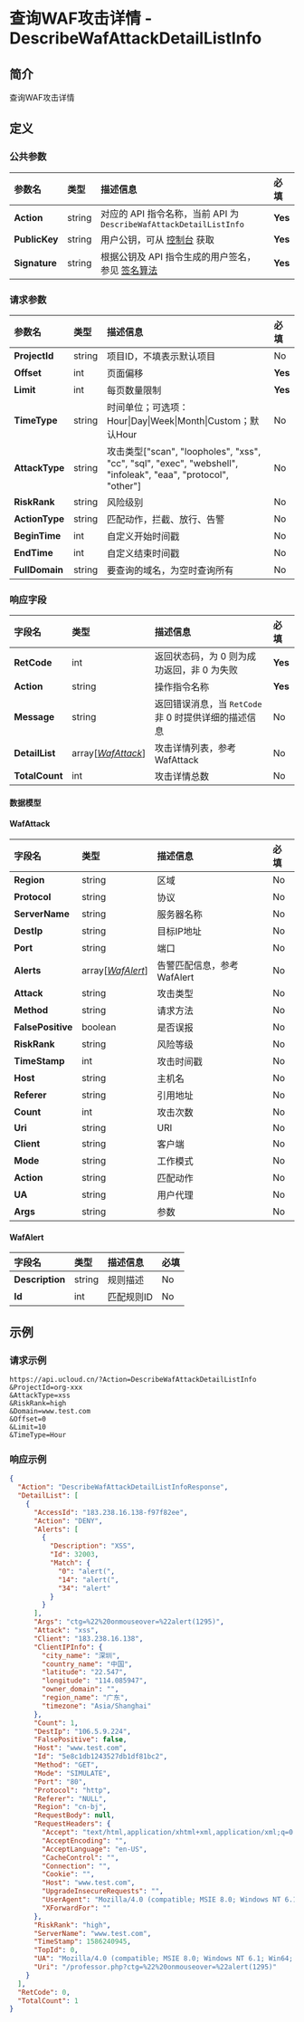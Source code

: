 # 查询WAF攻击详情 - DescribeWafAttackDetailListInfo

## 简介

查询WAF攻击详情









## 定义

### 公共参数

| 参数名 | 类型 | 描述信息 | 必填 |
|:---|:---|:---|:---|
| **Action**     | string  | 对应的 API 指令名称，当前 API 为 `DescribeWafAttackDetailListInfo`                        | **Yes** |
| **PublicKey**  | string  | 用户公钥，可从 [控制台](https://console.ucloud.cn/uapi/apikey) 获取                                             | **Yes** |
| **Signature**  | string  | 根据公钥及 API 指令生成的用户签名，参见 [签名算法](api/summary/signature.md)  | **Yes** |

### 请求参数

| 参数名 | 类型 | 描述信息 | 必填 |
|:---|:---|:---|:---|
| **ProjectId** | string | 项目ID，不填表示默认项目 |No|
| **Offset** | int | 页面偏移 |**Yes**|
| **Limit** | int | 每页数量限制 |**Yes**|
| **TimeType** | string | 时间单位；可选项：Hour\|Day\|Week\|Month\|Custom；默认Hour |No|
| **AttackType** | string | 攻击类型["scan", "loopholes", "xss", "cc", "sql", "exec", "webshell", "infoleak", "eaa", "protocol", "other"] |No|
| **RiskRank** | string | 风险级别 |No|
| **ActionType** | string | 匹配动作，拦截、放行、告警 |No|
| **BeginTime** | int | 自定义开始时间戳 |No|
| **EndTime** | int | 自定义结束时间戳 |No|
| **FullDomain** | string | 要查询的域名，为空时查询所有 |No|

### 响应字段

| 字段名 | 类型 | 描述信息 | 必填 |
|:---|:---|:---|:---|
| **RetCode** | int | 返回状态码，为 0 则为成功返回，非 0 为失败 |**Yes**|
| **Action** | string | 操作指令名称 |**Yes**|
| **Message** | string | 返回错误消息，当 `RetCode` 非 0 时提供详细的描述信息 |No|
| **DetailList** | array[[*WafAttack*](#WafAttack)] | 攻击详情列表，参考WafAttack |No|
| **TotalCount** | int | 攻击详情总数 |No|

#### 数据模型


#### WafAttack

| 字段名 | 类型 | 描述信息 | 必填 |
|:---|:---|:---|:---|
| **Region** | string | 区域 |No|
| **Protocol** | string | 协议 |No|
| **ServerName** | string | 服务器名称 |No|
| **DestIp** | string | 目标IP地址 |No|
| **Port** | string | 端口 |No|
| **Alerts** | array[[*WafAlert*](#WafAlert)] | 告警匹配信息，参考WafAlert |No|
| **Attack** | string | 攻击类型 |No|
| **Method** | string | 请求方法 |No|
| **FalsePositive** | boolean | 是否误报 |No|
| **RiskRank** | string | 风险等级 |No|
| **TimeStamp** | int | 攻击时间戳 |No|
| **Host** | string | 主机名 |No|
| **Referer** | string | 引用地址 |No|
| **Count** | int | 攻击次数 |No|
| **Uri** | string | URI |No|
| **Client** | string | 客户端 |No|
| **Mode** | string | 工作模式 |No|
| **Action** | string | 匹配动作 |No|
| **UA** | string | 用户代理 |No|
| **Args** | string | 参数 |No|

#### WafAlert

| 字段名 | 类型 | 描述信息 | 必填 |
|:---|:---|:---|:---|
| **Description** | string | 规则描述 |No|
| **Id** | int | 匹配规则ID |No|

## 示例

### 请求示例
    
```
https://api.ucloud.cn/?Action=DescribeWafAttackDetailListInfo
&ProjectId=org-xxx
&AttackType=xss
&RiskRank=high
&Domain=www.test.com
&Offset=0
&Limit=10
&TimeType=Hour
```

### 响应示例
    
```json
{
  "Action": "DescribeWafAttackDetailListInfoResponse",
  "DetailList": [
    {
      "AccessId": "183.238.16.138-f97f82ee",
      "Action": "DENY",
      "Alerts": [
        {
          "Description": "XSS",
          "Id": 32003,
          "Match": {
            "0": "alert(",
            "14": "alert(",
            "34": "alert"
          }
        }
      ],
      "Args": "ctg=%22%20onmouseover=%22alert(1295)",
      "Attack": "xss",
      "Client": "183.238.16.138",
      "ClientIPInfo": {
        "city_name": "深圳",
        "country_name": "中国",
        "latitude": "22.547",
        "longitude": "114.085947",
        "owner_domain": "",
        "region_name": "广东",
        "timezone": "Asia/Shanghai"
      },
      "Count": 1,
      "DestIp": "106.5.9.224",
      "FalsePositive": false,
      "Host": "www.test.com",
      "Id": "5e8c1db1243527db1df81bc2",
      "Method": "GET",
      "Mode": "SIMULATE",
      "Port": "80",
      "Protocol": "http",
      "Referer": "NULL",
      "Region": "cn-bj",
      "RequestBody": null,
      "RequestHeaders": {
        "Accept": "text/html,application/xhtml+xml,application/xml;q=0.9,*/*;q=0.8",
        "AcceptEncoding": "",
        "AcceptLanguage": "en-US",
        "CacheControl": "",
        "Connection": "",
        "Cookie": "",
        "Host": "www.test.com",
        "UpgradeInsecureRequests": "",
        "UserAgent": "Mozilla/4.0 (compatible; MSIE 8.0; Windows NT 6.1; Win64; x64; Trident/4.0; .NET CLR 2.0.50727; SLCC2; .NET CLR 3.5.30729; .NET CLR 3.0.30729; Media Center PC 6.0; Tablet PC 2.0)",
        "XForwardFor": ""
      },
      "RiskRank": "high",
      "ServerName": "www.test.com",
      "TimeStamp": 1586240945,
      "TopId": 0,
      "UA": "Mozilla/4.0 (compatible; MSIE 8.0; Windows NT 6.1; Win64; x64; Trident/4.0; .NET CLR 2.0.50727; SLCC2; .NET CLR 3.5.30729; .NET CLR 3.0.30729; Media Center PC 6.0; Tablet PC 2.0)",
      "Uri": "/professor.php?ctg=%22%20onmouseover=%22alert(1295)"
    }
  ],
  "RetCode": 0,
  "TotalCount": 1
}
```





